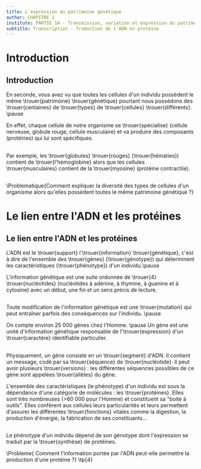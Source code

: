 ```yaml
---
title: L'expression du patrimoine génétique
author: CHAPITRE 2
institute: PARTIE 1A - Transmission, variation et expression du patrimoine génétique
subtitle: Transcription - Traduction de l'ADN en protéine
---
```


# Introduction

## Introduction 

En seconde, vous avez vu que toutes les cellules d'un individu possèdent le même \trouer{patrimoine} \trouer{génétique} pourtant nous possédons des \trouer{centaines} de \trouer{types} de \trouer{cellules} \trouer{différents}. \pause

En effet, chaque cellule de notre organisme se \trouer{spécialise} (cellule nerveuse, globule rouge, cellule musculaire) et va produire des composants (protéines) qui lui sont spécifiques.

##

Par exemple, les \trouer{globules} \trouer{rouges} (\trouer{hématies}) contient de \trouer{l'hémoglobine} alors que les cellules \trouer{musculaires} contient de la \trouer{myosine} (protéine contractile).


## 

\Problematique{Comment expliquer la diversité des types de cellules d'un organisme alors qu'elles possèdent toutes le même patrimoine génétique ?}

# Le lien entre l'ADN et les protéines

## Le lien entre l'ADN et les protéines

L'ADN est le \trouer{support} l'\trouer{information} \trouer{génétique}, c'est à dire de l'ensemble des \trouer{gènes} (\trouer{génotype}) qui déterminent les caractéristiques (\trouer{phénotype}) d'un individu.\pause

L'information génétique est une suite ordonnée de \trouer{4} \trouer{nucléotides} (nucléotides à adénine, à thymine, à guanine et à cytosine) avec un début, une fin et un sens précis de lecture.

##

Toute modification de l'information génétique est une \trouer{mutation} qui peut entraîner parfois des conséquences sur l'individu. \pause

On compte environ 25 000 gènes chez l'Homme. \pause Un gène est une unité d'information génétique responsable de l'\trouer{expression} d'un \trouer{caractère} identifiable particulier. 

##

Physiquement, un gène consiste en un \trouer{segment} d'ADN. Il contient un message, codé par sa \trouer{séquence} de \trouer{nucléotide}. Il peut avoir plusieurs \trouer{versions} : les différentes séquences possibles de ce gène sont appelées \trouer{allèles} du gène.


L'ensemble des caractéristiques (le phénotype) d'un individu est sous la dépendance d'une catégorie de molécules : les \trouer{protéines}. Elles sont très nombreuses (>60 000 pour l'Homme) et constituent sa "boite à outils". Elles confèrent aux cellules leurs particularités et leurs permettent d'assurer les différentes \trouer{fonctions} vitales comme la digestion, la production d'énergie, la fabrication de ses constituants...

##

Le phénotype d'un individu dépend de son génotype dont l'expression se traduit par la \trouer{synthèse} de protéines.

\Probleme{ Comment l'information portée par l'ADN peut-elle permettre la production d'une
	protéine ?}
\tp{4}

##


